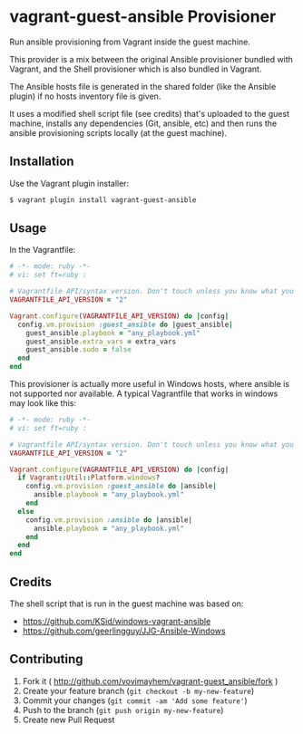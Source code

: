 # vagrant-guest-ansible Provisioner

Run ansible provisioning from Vagrant inside the guest machine.

This provider is a mix between the original Ansible provisioner bundled with
Vagrant, and the Shell provisioner which is also bundled in Vagrant.

The Ansible hosts file is generated in the shared folder (like the Ansible plugin) if no 
hosts inventory file is given.

It uses a modified shell script file (see credits) that's uploaded to
the guest machine, installs any dependencies (Git, ansible, etc) and then
runs the ansible provisioning scripts locally (at the guest machine).

## Installation

Use the Vagrant plugin installer:

```bash
$ vagrant plugin install vagrant-guest-ansible
```

## Usage

In the Vagrantfile:

```ruby
# -*- mode: ruby -*-
# vi: set ft=ruby :

# Vagrantfile API/syntax version. Don't touch unless you know what you're doing!
VAGRANTFILE_API_VERSION = "2"

Vagrant.configure(VAGRANTFILE_API_VERSION) do |config|
  config.vm.provision :guest_ansible do |guest_ansible|
    guest_ansible.playbook = "any_playbook.yml"
    guest_ansible.extra_vars = extra_vars
    guest_ansible.sudo = false
  end
end
```

This provisioner is actually more useful in Windows hosts, where ansible is not supported nor available.
A typical Vagrantfile that works in windows may look like this:

```ruby
# -*- mode: ruby -*-
# vi: set ft=ruby :

# Vagrantfile API/syntax version. Don't touch unless you know what you're doing!
VAGRANTFILE_API_VERSION = "2"

Vagrant.configure(VAGRANTFILE_API_VERSION) do |config|
  if Vagrant::Util::Platform.windows?
    config.vm.provision :guest_ansible do |ansible|
      ansible.playbook = "any_playbook.yml"
    end
  else
    config.vm.provision :ansible do |ansible|
      ansible.playbook = "any_playbook.yml"
    end
  end
end
```

## Credits

The shell script that is run in the guest machine was based on:

- https://github.com/KSid/windows-vagrant-ansible
- https://github.com/geerlingguy/JJG-Ansible-Windows

## Contributing

1. Fork it ( http://github.com/vovimayhem/vagrant-guest_ansible/fork )
2. Create your feature branch (`git checkout -b my-new-feature`)
3. Commit your changes (`git commit -am 'Add some feature'`)
4. Push to the branch (`git push origin my-new-feature`)
5. Create new Pull Request
